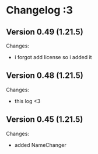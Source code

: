 # Changelog :3

Version 0.49 (1.21.5)
-
Changes:
* i forgot add license so i added it

Version 0.48 (1.21.5)
-
Changes: 
* this log <3

Version 0.45 (1.21.5)
-
Changes:
* added NameChanger
